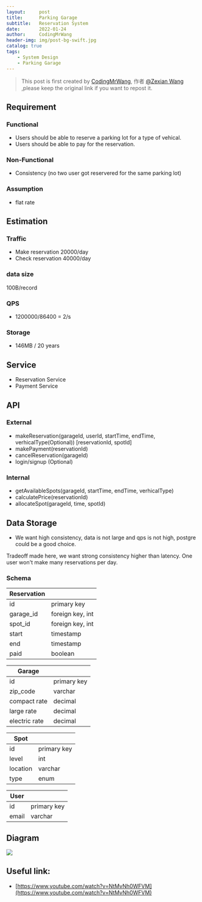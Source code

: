 ```yaml
---
layout:     post
title:      Parking Garage
subtitle:   Reservation System
date:       2022-01-24
author:     CodingMrWang
header-img: img/post-bg-swift.jpg
catalog: true
tags:
    - System Design
    - Parking Garage
---
```



> This post is first created by [CodingMrWang](http://codingmrwang.github.io), 作者 [@Zexian Wang](http://github.com/codingmrwang) ,please keep the original link if you want to repost it.


## Requirement
### Functional
- Users should be able to reserve a parking lot for a type of vehical.
- Users should be able to pay for the reservation.


### Non-Functional
- Consistency (no two user got reservered for the same parking lot)

### Assumption
- flat rate

## Estimation
### Traffic
- Make reservation 20000/day
- Check reservation 40000/day

### data size
100B/record

### QPS
- 1200000/86400 = 2/s


### Storage
- 146MB / 20 years


## Service

- Reservation Service
- Payment Service

## API
### External
- makeReservation(garageId, userId, startTime, endTime, verhicalType(Optional)) [reservationId, spotId]
- makePayment(reservationId)
- cancelReservation(garageId)
- login/signup (Optional)

### Internal
- getAvailableSpots(garageId, startTime, endTime, verhicalType)
- calculatePrice(reservationId)
- allocateSpot(garageId, time, spotId)

## Data Storage
- We want high consistency, data is not large and qps is not high, postgre could be a good choice.

Tradeoff made here, we want strong consistency higher than latency. One user won't make many reservations per day.

### Schema
|Reservation||
|---|---|
|id|primary key|
|garage_id|foreign key, int|
|spot_id|foreign key, int|
|start|timestamp|
|end|timestamp|
|paid|boolean|


|Garage||
|---|---|
|id|primary key|
|zip_code|varchar|
|compact rate|decimal|
|large rate|decimal|
|electric rate|decimal|

|Spot||
|---|---|
|id|primary key|
|level|int|
|location|varchar|
|type|enum|

|User||
|---|---|
|id|primary key|
|email|varchar|


## Diagram
![](https://drive.google.com/uc?id=1jhXc6u_n9HVmE7FvClRE4GD6o1IVpBwU)


## Useful link:
- [https://www.youtube.com/watch?v=NtMvNh0WFVM](https://www.youtube.com/watch?v=NtMvNh0WFVM)



